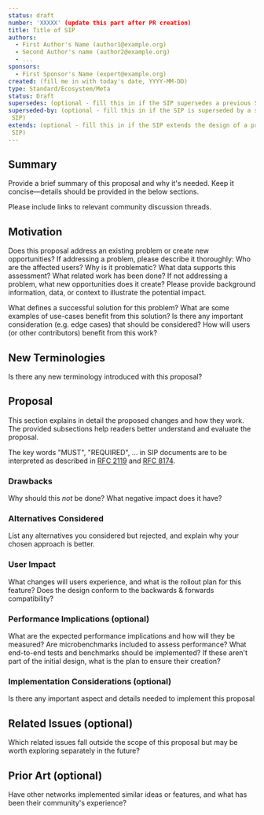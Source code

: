 ```yaml
---
status: draft
number: 'XXXXX' (update this part after PR creation)
title: Title of SIP
authors:
  - First Author's Name (author1@example.org)
  - Second Author's name (author2@example.org)
  - ...
sponsors: 
  - First Sponsor's Name (expert@example.org)
created: (fill me in with today's date, YYYY-MM-DD)
type: Standard/Ecosystem/Meta
status: Draft
supersedes: (optional - fill this in if the SIP supersedes a previous SIP)
superseded-by: (optional - fill this in if the SIP is superseded by a subsequent
 SIP)
extends: (optional - fill this in if the SIP extends the design of a previous
 SIP)
---
```


## Summary

Provide a brief summary of this proposal and why it's needed. Keep it concise—details should be provided in the below sections.

Please include links to relevant community discussion threads.

## Motivation

Does this proposal address an existing problem or create new opportunities?
If addressing a problem, please describe it thoroughly: Who are the affected users? Why is it problematic? What data supports this assessment? What related work has been done?
If not addressing a problem, what new opportunities does it create? Please provide background information, data, or context to illustrate the potential impact. 

What defines a successful solution for this problem? What are some examples of use-cases benefit from this solution? Is there any important consideration (e.g. edge cases) that should be considered? How will users (or other contributors) benefit from this work? 

## New Terminologies
Is there any new terminology introduced with this proposal? 

## Proposal
This section explains in detail the proposed changes and how they work. The provided subsections help readers better understand and evaluate the proposal.

The key words "MUST", "REQUIRED", ... in SIP
documents are to be interpreted as described in [RFC
2119](https://www.ietf.org/rfc/rfc2119.txt) and [RFC
8174](https://www.ietf.org/rfc/rfc8174.txt).

### Drawbacks
Why should this *not* be done? What negative impact does it have?

### Alternatives Considered
List any alternatives you considered but rejected, and explain why your chosen approach is better.

### User Impact

What changes will users experience, and what is the rollout plan for this feature? Does the design conform to the backwards & forwards compatibility?

### Performance Implications (optional)

What are the expected performance implications and how will they be measured?
Are microbenchmarks included to assess performance?
What end-to-end tests and benchmarks should be implemented? If these aren't part of the initial design, what is the plan to ensure their creation?

### Implementation Considerations (optional)

Is there any important aspect and details needed to implement this proposal 

## Related Issues (optional)

Which related issues fall outside the scope of this proposal but may be worth exploring separately in the future?

## Prior Art (optional)

Have other networks implemented similar ideas or features, and what has been their community's experience?

